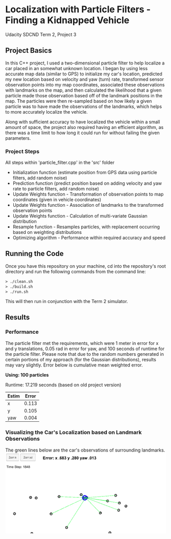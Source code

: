 # Localization with Particle Filters - Finding a Kidnapped Vehicle
Udacity SDCND Term 2, Project 3

## Project Basics
In this C++ project, I used a two-dimensional particle filter to help localize a car placed in an somewhat unknown location. I began by using less accurate map data (similar to GPS) to initialize my car's location, predicted my new location based on velocity and yaw (turn) rate, transformed sensor observation points into my map coordinates, associated these observations with landmarks on the map, and then calculated the likelihood that a given particle made those observation based off of the landmark positions in the map. The particles were then re-sampled based on how likely a given particle was to have made the observations of the landmarks, which helps to more accurately localize the vehicle.

Along with sufficient accuracy to have localized the vehicle within a small amount of space, the project also required having an efficient algorithm, as there was a time limit to how long it could run for without failing the given parameters.

### Project Steps
All steps within 'particle_filter.cpp' in the 'src' folder
* Initialization function (estimate position from GPS data using particle filters, add random noise)
* Prediction function (predict position based on adding velocity and yaw rate to particle filters, add random noise)
* Update Weights function - Transformation of observation points to map coordinates (given in vehicle coordinates)
* Update Weights function - Association of landmarks to the transformed observation points
* Update Weights function - Calculation of multi-variate Gaussian distribution
* Resample function - Resamples particles, with replacement occurring based on weighting distributions
* Optimizing algorithm - Performance within required accuracy and speed

## Running the Code
Once you have this repository on your machine, cd into the repository's root directory and run the following commands from the command line:
```
> ./clean.sh
> ./build.sh
> ./run.sh
```
This will then run in conjunction with the Term 2 simulator.

## Results
### Performance
The particle filter met the requirements, which were 1 meter in error for x and y translations, 0.05 rad in error for yaw, and 100 seconds of runtime for the particle filter. Please note that due to the random numbers generated in certain portions of my approach (for the Gaussian distributions), results may vary slightly. Error below is cumulative mean weighted error.

**Using: 100 particles**

Runtime: 17.219 seconds (based on old project version)

| Estim |  Error  |
| ----- | ------- |
|   x   | 0.113 | (m)
|   y   | 0.105 | (m)
|  yaw  | 0.004 | (rad)

### Visualizing the Car's Localization based on Landmark Observations
The green lines below are the car's observations of surrounding landmarks.
![Localizing](Localizing_screen.png)




